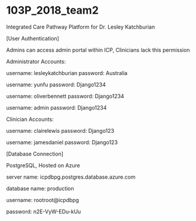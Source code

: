# 103P_2018_team2
Integrated Care Pathway Platform for Dr. Lesley Katchburian

[User Authentication]

Admins can access admin portal within ICP, Clinicians lack this permission

Administrator Accounts:

username: lesleykatchburian
password: Australia 

username: yunfu
password: Django1234

username: oliverbennett
password: Django1234

username: admin
password: Django1234

Clinician Accounts:

username: clairelewis
password: Django123

username: jamesdaniel
password: Django123

[Database Connection]

PostgreSQL, Hosted on Azure

server name: icpdbpg.postgres.database.azure.com

database name: production

username: rootroot@icpdbpg

password: n2E-VyW-EDu-kUu
